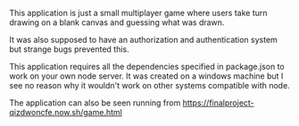 This application is just a small multiplayer game where users take turn drawing on a blank canvas and guessing what was drawn. 

It was also supposed to have an authorization and authentication system but strange bugs prevented this. 

This application requires all the dependencies specified in package.json to work on your own node server. It was created on a windows machine but I see no reason why it wouldn't work on other systems compatible with node. 

The application can also be seen running from https://finalproject-qizdwoncfe.now.sh/game.html 